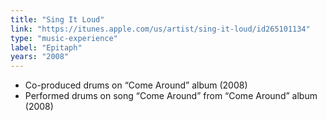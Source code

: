 ```yaml
---
title: "Sing It Loud"
link: "https://itunes.apple.com/us/artist/sing-it-loud/id265101134"
type: "music-experience"
label: "Epitaph"
years: "2008"
---
```


- Co-produced drums on “Come Around” album (2008)
- Performed drums on song “Come Around” from “Come Around” album (2008)

